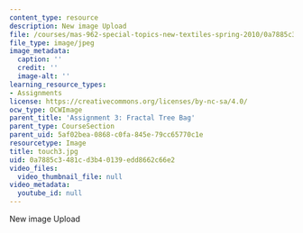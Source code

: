 ```yaml
---
content_type: resource
description: New image Upload
file: /courses/mas-962-special-topics-new-textiles-spring-2010/0a7885c3481cd3b40139edd8662c66e2_touch3.jpg
file_type: image/jpeg
image_metadata:
  caption: ''
  credit: ''
  image-alt: ''
learning_resource_types:
- Assignments
license: https://creativecommons.org/licenses/by-nc-sa/4.0/
ocw_type: OCWImage
parent_title: 'Assignment 3: Fractal Tree Bag'
parent_type: CourseSection
parent_uid: 5af02bea-0868-c0fa-845e-79cc65770c1e
resourcetype: Image
title: touch3.jpg
uid: 0a7885c3-481c-d3b4-0139-edd8662c66e2
video_files:
  video_thumbnail_file: null
video_metadata:
  youtube_id: null
---
```

New image Upload
